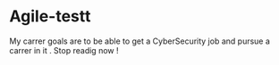# Agile-testt
My carrer goals are to be able to get a CyberSecurity job and pursue a carrer in it .
Stop readig now !
